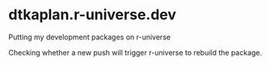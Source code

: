 # dtkaplan.r-universe.dev

Putting my development packages on r-universe

Checking whether a new push will trigger r-universe to rebuild the package.

